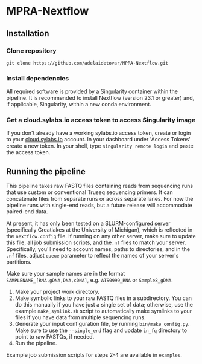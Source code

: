 # MPRA-Nextflow

## Installation

### Clone repository

    git clone https://github.com/adelaidetovar/MPRA-Nextflow.git

### Install dependencies
All required software is provided by a Singularity container within the pipeline. It is recommended to install Nextflow (version 23.1 or greater) and, if applicable, Singularity, within a new conda environment.

### Get a cloud.sylabs.io access token to access Singularity image
If you don't already have a working sylabs.io access token, create or login to your [cloud.sylabs.io](https://cloud.sylabs.io/) account. In your dashboard under 'Access Tokens' create a new token. In your shell, type `singularity remote login` and paste the access token.

## Running the pipeline
This pipeline takes raw FASTQ files containing reads from sequencing runs that use custom or conventional Truseq sequencing primers. It can concatenate files from separate runs or across separate lanes. For now the pipeline runs with single-end reads, but a future release will accommodate paired-end data.

At present, it has only been tested on a SLURM-configured server (specifically Greatlakes at the University of Michigan), which is reflected in the `nextflow.config` file. If running on any other server, make sure to update this file, all job submission scripts, and the`.nf` files to match your server. Specifically, you'll need to account names, paths to directories, and in the `.nf` files, adjust `queue` parameter to reflect the names of your server's partitions.

Make sure your sample names are in the format `SAMPLENAME_[RNA,gDNA,DNA,cDNA]`, e.g. `ATS0999_RNA` or `Sample8_gDNA`.

1. Make your project work directory.
2. Make symbolic links to your raw FASTQ files in a subdirectory. You can do this manually if you have just a single set of data; otherwise, use the example `make_symlink.sh` script to automatically make symlinks to your files if you have data from multiple sequencing runs.
3. Generate your input configuration file, by running `bin/make_config.py`. Make sure to use the `--single_end` flag and update `in_fq` directory to point to raw FASTQs, if needed.
4. Run the pipeline.

Example job submission scripts for steps 2-4 are available in `examples`.
